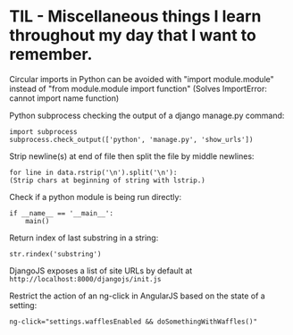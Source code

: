 # TIL - Miscellaneous things I learn throughout my day that I want to remember.

Circular imports in Python can be avoided with "import module.module" instead of "from module.module import function"
(Solves ImportError: cannot import name function)

Python subprocess checking the output of a django manage.py command:
```
import subprocess
subprocess.check_output(['python', 'manage.py', 'show_urls'])
```


Strip newline(s) at end of file then split the file by middle newlines:
```
for line in data.rstrip('\n').split('\n'):
(Strip chars at beginning of string with lstrip.)
```

Check if a python module is being run directly:
```
if __name__ == '__main__':
    main()
```

Return index of last substring in a string:
```
str.rindex('substring')
```

DjangoJS exposes a list of site URLs by default at `http://localhost:8000/djangojs/init.js`

Restrict the action of an ng-click in AngularJS based on the state of a setting:
```
ng-click="settings.wafflesEnabled && doSomethingWithWaffles()"
```
